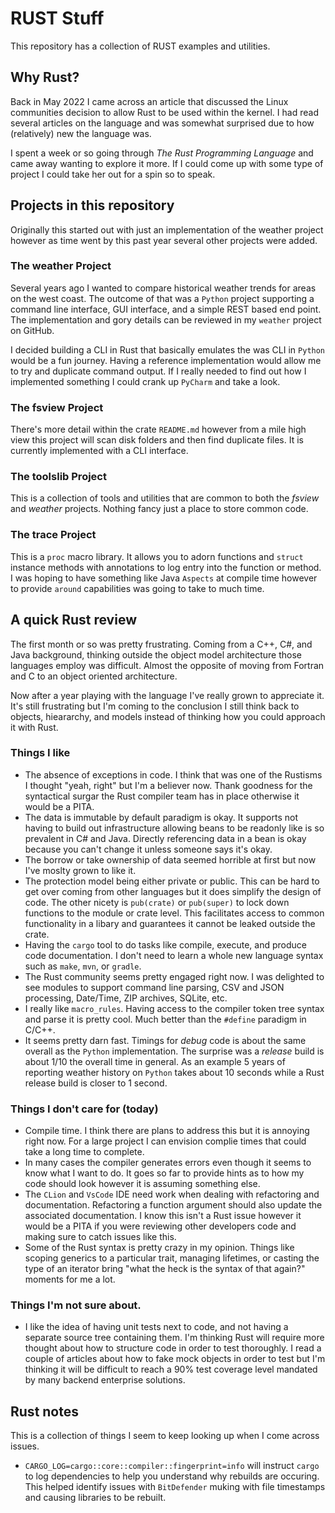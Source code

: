 
# RUST Stuff
This repository has a collection of RUST examples and utilities.

## Why Rust?
Back in May 2022 I came across an article that discussed the Linux communities decision to allow Rust to be used within the kernel. I had read several articles on the language and was somewhat surprised due to how (relatively) new the language was.

I spent a week or so going through *The Rust Programming Language* and came away wanting to explore it more. If I could come up with some type of project I could take her out for a spin so to speak.

## Projects in this repository
Originally this started out with just an implementation of the weather project however as time went by this past year several other projects were added.

### The weather Project
Several years ago I wanted to compare historical weather trends for areas on the west coast. The outcome of that was a `Python` project supporting a command line interface, GUI interface, and a simple REST based end point. The implementation and gory details can be reviewed in my `weather` project on GitHub.

I decided building a CLI in Rust that basically emulates the was CLI in `Python` would be a fun journey. Having a reference implementation would allow me to try and duplicate command output. If I really needed to find out how I implemented something I could crank up `PyCharm` and take a look.

### The fsview Project
There's more detail within the crate `README.md` however from a mile high view this project will scan disk folders and then find duplicate files. It is currently implemented with a CLI interface.

### The toolslib Project
This is a collection of tools and utilities that are common to both the *fsview* and *weather* projects. Nothing fancy just a place to store common code.

### The trace Project
This is a `proc` macro library. It allows you to adorn functions and `struct` instance methods with annotations to log entry into the function or method. I was hoping to have something like Java `Aspects` at compile time however to provide `around` capabilities was going to take to much time.

## A quick Rust review
The first month or so was pretty frustrating. Coming from a C++, C#, and Java background, thinking outside the object model architecture those languages employ was difficult. Almost the opposite of moving from Fortran and C to an object oriented architecture.

Now after a year playing with the language I've really grown to appreciate it. It's still frustrating but I'm coming to the conclusion I still think back to objects, hieararchy, and models instead of thinking how you could approach it with Rust.

### Things I like
* The absence of exceptions in code. I think that was one of the Rustisms I thought "yeah, right" but I'm a believer now. Thank goodness for the syntactical surgar the Rust compiler team has in place otherwise it would be a PITA.
* The data is immutable by default paradigm is okay. It supports not having to build out infrastructure allowing beans to be readonly like is so prevalent in C# and Java. Directly referencing data in a bean is okay because you can't change it unless someone says it's okay.
* The borrow or take ownership of data seemed horrible at first but now I've moslty grown to like it.
* The protection model being either private or public. This can be hard to get over coming from other languages but it does simplify the design of code. The other nicety is `pub(crate)` or `pub(super)` to lock down functions to the module or crate level. This facilitates access to common functionality in a libary and guarantees it cannot be leaked outside the crate.
* Having the `cargo` tool to do tasks like compile, execute, and produce code documentation. I don't need to learn a whole new language syntax such as `make`, `mvn`, or `gradle`.
* The Rust community seems pretty engaged right now. I was delighted to see modules to support command line parsing, CSV and JSON processing, Date/Time, ZIP archives, SQLite, etc.
* I really like `macro_rules`. Having access to the compiler token tree syntax and parse it is pretty cool. Much better than the `#define` paradigm in C/C++.
* It seems pretty darn fast. Timings for *debug* code is about the same overall as the `Python` implementation. The surprise was a *release* build is about 1/10 the overall time in general. As an example 5 years of reporting weather history on `Python` takes about 10 seconds while a Rust release build is closer to 1 second.

### Things I don't care for (today)
* Compile time. I think there are plans to address this but it is annoying right now. For a large project I can envision complie times that could take a long time to complete.
* In many cases the compiler generates errors even though it seems to know what I want to do. It goes so far to provide hints as to how my code should look however it is assuming something else. 
* The `CLion` and `VsCode` IDE need work when dealing with refactoring and documentation. Refactoring a function argument should also update the associated documentation. I know this isn't a Rust issue however it would be a PITA if you were reviewing other developers code and making sure to catch issues like this.
* Some of the Rust syntax is pretty crazy in my opinion. Things like scoping generics to a particular trait, managing lifetimes, or casting the type of an iterator bring "what the heck is the syntax of that again?" moments for me a lot.

### Things I'm not sure about.
* I like the idea of having unit tests next to code, and not having a separate source tree containing them. I'm thinking Rust will require more thought about how to structure code in order to test thoroughly. I read a couple of articles about how to fake mock objects in order to test but I'm thinking it will be difficult to reach a 90% test coverage level mandated by many backend enterprise solutions.

## Rust notes
This is a collection of things I seem to keep looking up when I come across issues.

* `CARGO_LOG=cargo::core::compiler::fingerprint=info` will instruct `cargo` to log dependencies to help you understand why rebuilds are occuring. This helped identify issues with `BitDefender` muking with file timestamps and causing libraries to be rebuilt.
